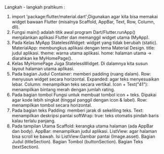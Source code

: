 Langkah - langkah praltikum :
1. import 'package:flutter/material.dart';Digunakan agar kita bisa memakai widget bawaan Flutter (misalnya Scaffold, AppBar, Text, Row, Column, dll).
2. Fungsi main() adalah titik awal program Dart/Flutter.runApp() menjalankan aplikasi Flutter dan memanggil widget utama (MyApp).
3.  Pada Kelas MyApp StatelessWidget: widget yang tidak berubah (static). MaterialApp: membungkus aplikasi dengan tema Material Design. title: judul aplikasi. theme: warna utama aplikasi. home: halaman utama → diarahkan ke MyHomePage().
4. Kelas MyHomePage Juga StatelessWidget. Di dalamnya kita susun layout halaman utama aplikasi.
5. Pada bagian Judul Container: memberi padding (ruang dalam). Row: menyusun widget secara horizontal. Expanded: agar teks menyesuaikan lebar. Column: menampilkan teks secara vertikal. Icon + Text("41"): menampilkan bintang merah dengan jumlah rating.
6. Pada bagian tombol Fungsi untuk membuat tombol icon + teks. Dipakai agar kode lebih singkat (tinggal panggil dengan icon & label). Row: menampilkan tombol secara horizontal.
7. Pada bagian teks Padding: memberi jarak di sekeliling teks. Text: menampilkan deskripsi pantai softWrap: true: teks otomatis pindah baris kalau terlalu panjang.
8. Pada tampilan Utama Scaffold: kerangka utama halaman (ada AppBar dan body). AppBar: menampilkan judul aplikasi. ListView: agar halaman bisa scroll ke bawah. Isi ListView:Gambar pantai (Image.asset). Bagian Judul (titleSection). Bagian Tombol (buttonSection). Bagian Teks (textSection).

 